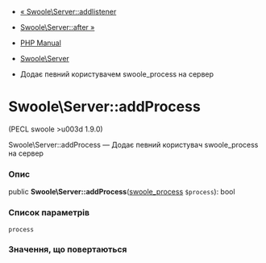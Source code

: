 - [« Swoole\Server::addlistener](swoole-server.addlistener.md)
- [Swoole\Server::after »](swoole-server.after.md)

- [PHP Manual](index.md)
- [Swoole\Server](class.swoole-server.md)
- Додає певний користувачем swoole_process на сервер

# Swoole\Server::addProcess

(PECL swoole \>u003d 1.9.0)

Swoole\Server::addProcess — Додає певний користувач
swoole_process на сервер

### Опис

public
**Swoole\Server::addProcess**([swoole_process](class.swoole-process.md)
`$process`): bool

### Список параметрів

`process`

### Значення, що повертаються
